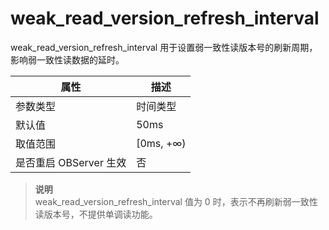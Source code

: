 weak_read_version_refresh_interval 
=======================================================

weak_read_version_refresh_interval 用于设置弱一致性读版本号的刷新周期，影响弱一致性读数据的延时。


|      **属性**      |   **描述**   |
|------------------|------------|
| 参数类型             | 时间类型       |
| 默认值              | 50ms       |
| 取值范围             | \[0ms, +∞) |
| 是否重启 OBServer 生效 | 否          |


> **说明**<br>
> weak_read_version_refresh_interval 值为 0 时，表示不再刷新弱一致性读版本号，不提供单调读功能。



